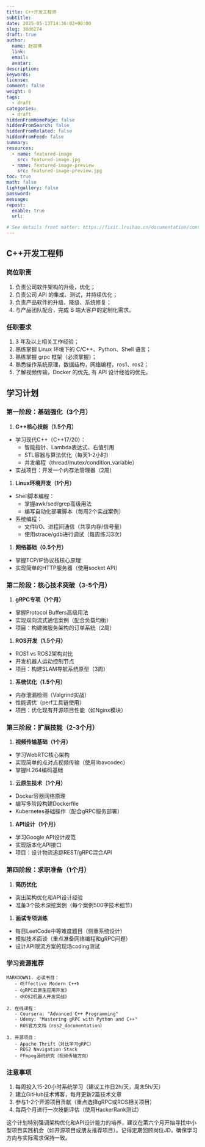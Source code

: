 ```yaml
---
title: C++开发工程师
subtitle:
date: 2025-05-13T14:36:02+08:00
slug: 38d6274
draft: true
author:
  name: 赵容博
  link:
  email:
  avatar:
description:
keywords:
license:
comment: false
weight: 0
tags:
  - draft
categories:
  - draft
hiddenFromHomePage: false
hiddenFromSearch: false
hiddenFromRelated: false
hiddenFromFeed: false
summary:
resources:
  - name: featured-image
    src: featured-image.jpg
  - name: featured-image-preview
    src: featured-image-preview.jpg
toc: true
math: false
lightgallery: false
password:
message:
repost:
  enable: true
  url:

# See details front matter: https://fixit.lruihao.cn/documentation/content-management/introduction/#front-matter
---
```


<!--more-->

## C++开发工程师

### 岗位职责

1. 负责公司软件架构的升级，优化；
2. 负责公司 API 的集成、测试，并持续优化；
3. 负责产品软件的升级、降级、系统修复；
4. 与产品团队配合，完成 B 端大客户的定制化需求。

### 任职要求

1. 3 年及以上相关工作经验；
2. 熟练掌握 Linux 环境下的 C/C++、Python、Shell 语言；
3. 熟练掌握 grpc 框架（必须掌握）；
4. 熟悉操作系统原理，数据结构，网络编程，ros1、ros2；
5. 了解视频传输，Docker 的优先, 有 API 设计经验的优先。

## 学习计划

### 第一阶段：基础强化（3个月）

1. **C++核心技能（1.5个月）**

- 学习现代C++（C++17/20）：
  - 智能指针、Lambda表达式、右值引用
  - STL容器与算法优化（每天1-2小时）
  - 并发编程（thread/mutex/condition_variable）
- 实战项目：开发一个内存池管理器（2周）

1. **Linux环境开发（1个月）**

- Shell脚本编程：
  - 掌握awk/sed/grep高级用法
  - 编写自动化部署脚本（每周2个实战案例）
- 系统编程：
  - 文件I/O、进程间通信（共享内存/信号量）
  - 使用strace/gdb进行调试（每周练习3次）

1. **网络基础（0.5个月）**

- 掌握TCP/IP协议栈核心原理
- 实现简单的HTTP服务器（使用socket API）

### 第二阶段：核心技术突破（3-5个月）

1. **gRPC专项（1个月）**

- 掌握Protocol Buffers高级用法
- 实现双向流式通信案例（配合负载均衡）
- 项目：构建微服务架构的订单系统（2周）

1. **ROS开发（1.5个月）**

- ROS1 vs ROS2架构对比
- 开发机器人运动控制节点
- 项目：构建SLAM导航系统原型（3周）

1. **系统优化（1.5个月）**

- 内存泄漏检测（Valgrind实战）
- 性能调优（perf工具链使用）
- 项目：优化现有开源项目性能（如Nginx模块）

### 第三阶段：扩展技能（2-3个月）

1. **视频传输基础（1个月）**

- 学习WebRTC核心架构
- 实现简单的点对点视频传输（使用libavcodec）
- 掌握H.264编码基础

1. **云原生技术（1个月）**

- Docker容器网络原理
- 编写多阶段构建Dockerfile
- Kubernetes基础操作（配合gRPC服务部署）

1. **API设计（1个月）**

- 学习Google API设计规范
- 实现版本化API接口
- 项目：设计物流追踪REST/gRPC混合API

### 第四阶段：求职准备（1个月）

1. **简历优化**

- 突出架构优化和API设计经验
- 准备3个技术深挖案例（每个案例500字技术细节）

1. **面试专项训练**

- 每日LeetCode中等难度题目（侧重系统设计）
- 模拟技术面谈（重点准备网络编程和gRPC问题）
- 设计API限流方案的现场coding测试

### 学习资源推荐

```
MARKDOWN1. 必读书目：
   - 《Effective Modern C++》
   - 《gRPC云原生应用开发》
   - 《ROS2机器人开发实战》

2. 在线课程：
   - Coursera: "Advanced C++ Programming"
   - Udemy: "Mastering gRPC with Python and C++"
   - ROS官方文档（ros2_documentation）

3. 开源项目：
   - Apache Thrift（对比学习gRPC）
   - ROS2 Navigation Stack
   - FFmpeg源码研究（视频传输方向）
```

### 注意事项

1. 每周投入15-20小时系统学习（建议工作日2h/天，周末5h/天）
2. 建立GitHub技术博客，每月更新2篇技术文章
3. 参与1-2个开源项目贡献（重点选择gRPC或ROS相关项目）
4. 每两个月进行一次技能评估（使用HackerRank测试）

这个计划特别强调架构优化和API设计能力的培养，建议在第六个月开始寻找中小型项目实践机会（如开源项目或朋友推荐项目）。记得定期回顾岗位JD，确保学习方向与实际需求保持一致。
